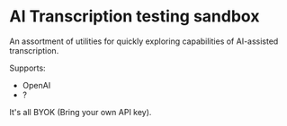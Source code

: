 # AI Transcription testing sandbox

An assortment of utilities for quickly exploring capabilities of AI-assisted transcription.

Supports:
- OpenAI
- ?

It's all BYOK (Bring your own API key).



